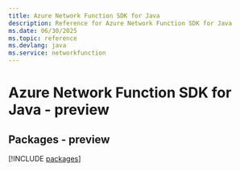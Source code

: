 ```yaml
---
title: Azure Network Function SDK for Java
description: Reference for Azure Network Function SDK for Java
ms.date: 06/30/2025
ms.topic: reference
ms.devlang: java
ms.service: networkfunction
---
```

# Azure Network Function SDK for Java - preview
## Packages - preview
[!INCLUDE [packages](network-function-index.md)]